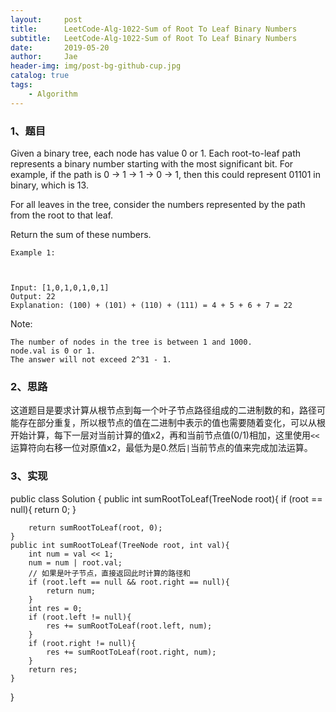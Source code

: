 ```yaml
---
layout:     post
title:      LeetCode-Alg-1022-Sum of Root To Leaf Binary Numbers
subtitle:   LeetCode-Alg-1022-Sum of Root To Leaf Binary Numbers
date:       2019-05-20
author:     Jae
header-img: img/post-bg-github-cup.jpg
catalog: true
tags:
    - Algorithm
---
```


### 1、题目

Given a binary tree, each node has value 0 or 1.  Each root-to-leaf path represents a binary number starting with the most significant bit.  For example, if the path is 0 -> 1 -> 1 -> 0 -> 1, then this could represent 01101 in binary, which is 13.

For all leaves in the tree, consider the numbers represented by the path from the root to that leaf.

Return the sum of these numbers.



    Example 1:



    Input: [1,0,1,0,1,0,1]
    Output: 22
    Explanation: (100) + (101) + (110) + (111) = 4 + 5 + 6 + 7 = 22


Note:

    The number of nodes in the tree is between 1 and 1000.
    node.val is 0 or 1.
    The answer will not exceed 2^31 - 1.

### 2、思路

这道题目是要求计算从根节点到每一个叶子节点路径组成的二进制数的和，路径可能存在部分重复，所以根节点的值在二进制中表示的值也需要随着变化，可以从根开始计算，每下一层对当前计算的值x2，再和当前节点值(0/1)相加，这里使用```<<```运算符向右移一位对原值x2，最低为是0.然后```|```当前节点的值来完成加法运算。

### 3、实现

public class Solution {
    public int sumRootToLeaf(TreeNode root){
        if (root == null){
            return 0;
        }

        return sumRootToLeaf(root, 0);
    }
    public int sumRootToLeaf(TreeNode root, int val){
        int num = val << 1;
        num = num | root.val;
        // 如果是叶子节点，直接返回此时计算的路径和
        if (root.left == null && root.right == null){
            return num;
        }
        int res = 0;
        if (root.left != null){
            res += sumRootToLeaf(root.left, num);
        }
        if (root.right != null){
            res += sumRootToLeaf(root.right, num);
        }
        return res;
    }
}
